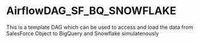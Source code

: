 # AirflowDAG_SF_BQ_SNOWFLAKE
 This is a template DAG which can be used to access and load the data from SalesForce Object to BigQuery and Snowflake simulatenously
